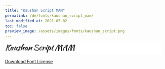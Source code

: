 ```yaml
---
title: "Kaushan Script MAM"
permalink: /de/fonts/kaushan_script_mam/
last_modified_at: 2021-05-02
toc: false
preview_image: /assets/images/fonts/kaushan_script.png
---
```

![KaushanScjript](/assets/images/fonts/kaushan_script.png)

[Download Font License](https://github.com/inkstitch/inkstitch/tree/main/fonts/kaushan_script_MAM/LICENSE)
